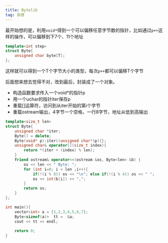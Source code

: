 ```yaml
---
title: Bytelib
tag: 杂技
---
```



最开始想的是，利用`void*`得到一个可以偏移任意字节数的指针，比如通过`p++`这样的操作，可以偏移到下7个、11个地址

```cpp
template<int step>
struct Byte{
    unsigned char byte[T];
};
```
这样就可以得到一个T个字节大小的类型，每次`p++`都可以偏移T个字节

后面想来想去觉得不对，改到最后，封装成了一个对象。
- 构造函数要求传入一个void*的指针p
- 用一个uchar的指针iter保存p
- 重载[]运算符，访问到从iter开始的第i个字节
- 重载ostream输出，4字节一个空格，一行8字节，地址从低到高输出


```cpp
template<size_t len>
struct Byte{
    unsigned char *iter;
    Byte() = delete;
    Byte(void* p):iter((unsigned char*)p){};
    unsigned char& operator[](size_t index){
        return *(iter + (index) % len);
    }
    friend ostream& operator<<(ostream &os, Byte<len> &b) {
        os << len << " Byte: ";
        for (int i=0; i < len ;i++){
            if(!(i % 8)) os << "\n"; else if(!(i % 4)) os << " ";
            os << int(b[i]) << ",";
        }
        return os;
    }
};

int main(){
    vector<int> a = {1,2,3,4,5,6,7};
    Byte<sizeof(a)>  tt =  &a;
    cout << tt << endl;
    
    return 0;
}
```